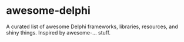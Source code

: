 awesome-delphi
==============

A curated list of awesome Delphi frameworks, libraries, resources, and shiny things. Inspired by awesome-... stuff.
